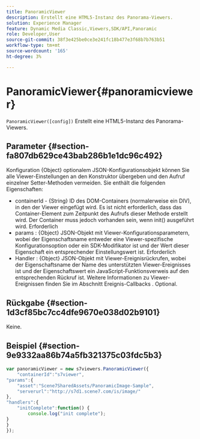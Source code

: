```yaml
---
title: PanoramicViewer
description: Erstellt eine HTML5-Instanz des Panorama-Viewers.
solution: Experience Manager
feature: Dynamic Media Classic,Viewers,SDK/API,Panoramic
role: Developer,User
source-git-commit: 38f3e425be0ce3e241fc18b477e3f68b7b763b51
workflow-type: tm+mt
source-wordcount: '165'
ht-degree: 3%

---
```


# PanoramicViewer{#panoramicviewer}

`PanoramicViewer([config])`
Erstellt eine HTML5-Instanz des Panorama-Viewers.

## Parameter {#section-fa807db629ce43bab286b1e1dc96c492}

Konfiguration
{Object} optionalem JSON-Konfigurationsobjekt können Sie alle Viewer-Einstellungen an den Konstruktor übergeben und den Aufruf einzelner Setter-Methoden vermeiden. Sie enthält die folgenden Eigenschaften:

* containerId - {String} ID des DOM-Containers (normalerweise ein DIV), in den der Viewer eingefügt wird. Es ist nicht erforderlich, dass das Container-Element zum Zeitpunkt des Aufrufs dieser Methode erstellt wird. Der Container muss jedoch vorhanden sein, wenn init() ausgeführt wird. Erforderlich
* params : {Object} JSON-Objekt mit Viewer-Konfigurationsparametern, wobei der Eigenschaftsname entweder eine Viewer-spezifische Konfigurationsoption oder ein SDK-Modifikator ist und der Wert dieser Eigenschaft ein entsprechender Einstellungswert ist. Erforderlich
* Handler : {Object} JSON-Objekt mit Viewer-Ereignisrückrufen, wobei der Eigenschaftsname der Name des unterstützten Viewer-Ereignisses ist und der Eigenschaftswert ein JavaScript-Funktionsverweis auf den entsprechenden Rückruf ist. Weitere Informationen zu Viewer-Ereignissen finden Sie im Abschnitt Ereignis-Callbacks . Optional.


## Rückgabe {#section-1d3cf85bc7cc4dfe9670e038d02b9101}

Keine.

## Beispiel {#section-9e9332aa86b74a5fb321375c03fdc5b3}

```javascript {.line-numbers}
var panoramicViewer = new s7viewers.PanoramicViewer({
    "containerId":"s7viewer",
"params":{
    "asset":"Scene7SharedAssets/PanoramicImage-Sample",
    "serverurl":"http://s7d1.scene7.com/is/image/"
},
"handlers":{
    "initComplete":function() {
        console.log("init complete");
}
}
});
```
